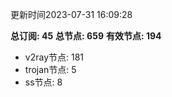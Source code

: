 更新时间2023-07-31 16:09:28

**总订阅: 45**
**总节点: 659**
**有效节点: 194**
- v2ray节点: 181
- trojan节点: 5
- ss节点: 8
